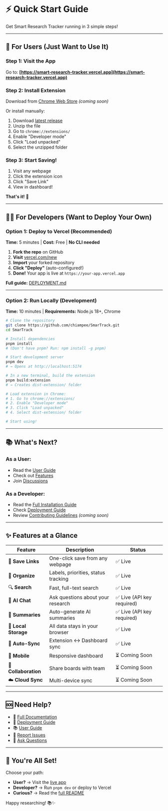 # ⚡ Quick Start Guide

Get Smart Research Tracker running in 3 simple steps!

---

## 🎯 For Users (Just Want to Use It)

### Step 1: Visit the App
Go to: **[https://smart-research-tracker.vercel.app](https://smart-research-tracker.vercel.app)**

### Step 2: Install Extension
Download from [Chrome Web Store](#) *(coming soon)*

Or install manually:
1. Download [latest release](https://github.com/chiampee/SmarTrack/releases)
2. Unzip the file
3. Go to `chrome://extensions/`
4. Enable "Developer mode"
5. Click "Load unpacked"
6. Select the unzipped folder

### Step 3: Start Saving!
1. Visit any webpage
2. Click the extension icon
3. Click "Save Link"
4. View in dashboard!

**That's it!** 🎉

---

## 👨‍💻 For Developers (Want to Deploy Your Own)

### Option 1: Deploy to Vercel (Recommended)

**Time:** 5 minutes | **Cost:** Free | **No CLI needed**

1. **Fork the repo** on GitHub
2. **Visit** [vercel.com/new](https://vercel.com/new)
3. **Import** your forked repository
4. **Click "Deploy"** (auto-configured!)
5. **Done!** Your app is live at `https://your-app.vercel.app`

**Full guide:** [DEPLOYMENT.md](./DEPLOYMENT.md)

---

### Option 2: Run Locally (Development)

**Time:** 10 minutes | **Requirements:** Node.js 18+, Chrome

```bash
# Clone the repository
git clone https://github.com/chiampee/SmarTrack.git
cd SmarTrack

# Install dependencies
pnpm install
# (Don't have pnpm? Run: npm install -g pnpm)

# Start development server
pnpm dev
# → Opens at http://localhost:5174

# In a new terminal, build the extension
pnpm build:extension
# → Creates dist-extension/ folder

# Load extension in Chrome:
# 1. Go to chrome://extensions/
# 2. Enable "Developer mode"
# 3. Click "Load unpacked"
# 4. Select dist-extension/ folder

# Start using!
```

---

## 📚 What's Next?

### As a User:
- Read the [User Guide](./USER_GUIDE.md)
- Check out [Features](#features)
- Join [Discussions](https://github.com/chiampee/SmarTrack/discussions)

### As a Developer:
- Read the [Full Installation Guide](./README.md#installation)
- Check [Deployment Guide](./DEPLOYMENT.md)
- Review [Contributing Guidelines](./CONTRIBUTING.md) *(coming soon)*

---

## ✨ Features at a Glance

| Feature | Description | Status |
|---------|-------------|--------|
| 🔖 **Save Links** | One-click save from any webpage | ✅ Live |
| 📂 **Organize** | Labels, priorities, status tracking | ✅ Live |
| 🔍 **Search** | Fast, full-text search | ✅ Live |
| 🤖 **AI Chat** | Ask questions about your research | ✅ Live (API key required) |
| 📝 **Summaries** | Auto-generate AI summaries | ✅ Live (API key required) |
| 💾 **Local Storage** | All data stays in your browser | ✅ Live |
| 🔄 **Auto-Sync** | Extension ↔ Dashboard sync | ✅ Live |
| 📱 **Mobile** | Responsive dashboard | ⏳ Coming Soon |
| 👥 **Collaboration** | Share boards with team | ⏳ Coming Soon |
| ☁️ **Cloud Sync** | Multi-device sync | ⏳ Coming Soon |

---

## 🆘 Need Help?

- 📖 [Full Documentation](./README.md)
- 🚀 [Deployment Guide](./DEPLOYMENT.md)
- 📚 [User Guide](./USER_GUIDE.md)
- 🐛 [Report Issues](https://github.com/chiampee/SmarTrack/issues)
- 💬 [Ask Questions](https://github.com/chiampee/SmarTrack/discussions)

---

## 🎉 You're All Set!

Choose your path:
- **User?** → Visit the [live app](https://smart-research-tracker.vercel.app)
- **Developer?** → Run `pnpm dev` or deploy to Vercel
- **Curious?** → Read the [full README](./README.md)

Happy researching! 📚✨


